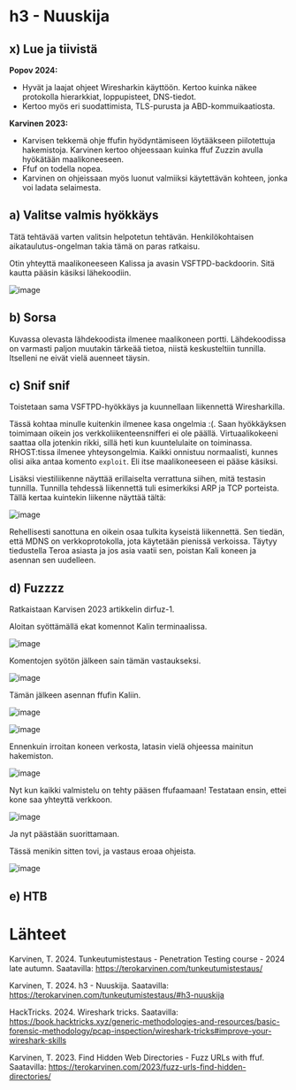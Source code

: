 # h3 - Nuuskija
## x) Lue ja tiivistä
**Popov 2024:**
- Hyvät ja laajat ohjeet Wiresharkin käyttöön. Kertoo kuinka näkee protokolla hierarkkiat, loppupisteet, DNS-tiedot.
- Kertoo myös eri suodattimista, TLS-purusta ja ABD-kommuikaatiosta.

**Karvinen 2023:**
- Karvisen tekkemä ohje ffufin hyödyntämiseen löytääkseen piilotettuja hakemistoja. Karvinen kertoo ohjeessaan kuinka ffuf Zuzzin avulla hyökätään maalikoneeseen.
- Ffuf on todella nopea.
- Karvinen on ohjeissaan myös luonut valmiiksi käytettävän kohteen, jonka voi ladata selaimesta.

## a) Valitse valmis hyökkäys
Tätä tehtävää varten valitsin helpotetun tehtävän. Henkilökohtaisen aikataulutus-ongelman takia tämä on paras ratkaisu. 

Otin yhteyttä maalikoneeseen Kalissa ja avasin VSFTPD-backdoorin. Sitä kautta pääsin käsiksi lähekoodiin. 

![image](https://github.com/user-attachments/assets/b6b5513d-33ec-4245-b712-bb41566a3b97)

## b) Sorsa

Kuvassa olevasta lähdekoodista ilmenee maalikoneen portti. Lähdekoodissa on varmasti paljon muutakin tärkeää tietoa, niistä keskusteltiin tunnilla. Itselleni ne eivät vielä auenneet täysin. 

## c) Snif snif

Toistetaan sama VSFTPD-hyökkäys ja kuunnellaan liikennettä Wiresharkilla.

Tässä kohtaa minulle kuitenkin ilmenee kasa ongelmia :(. Saan hyökkäyksen toimimaan oikein jos verkkoliikenteensnifferi ei ole päällä.
Virtuaalikokeeni saattaa olla jotenkin rikki, sillä heti kun kuuntelulaite on toiminassa. RHOST:tissa ilmenee yhteysongelmia. 
Kaikki onnistuu normaalisti, kunnes olisi aika antaa komento ``exploit``. Eli itse maalikoneeseen ei pääse käsiksi.

Lisäksi viestiliikenne näyttää erillaiselta verrattuna siihen, mitä testasin tunnilla. Tunnilla tehdessä liikennettä tuli esimerkiksi ARP ja TCP porteista. Tällä kertaa kuintekin liikenne näyttää tältä: 

![image](https://github.com/user-attachments/assets/c5cc41d5-eddf-4ab6-92d3-981c3222b150)

Rehellisesti sanottuna en oikein osaa tulkita kyseistä liikennettä. Sen tiedän, että MDNS on verkkoprotokolla, jota käytetään pienissä verkoissa. 
Täytyy tiedustella Teroa asiasta ja jos asia vaatii sen, poistan Kali koneen ja asennan sen uudelleen. 

## d)  Fuzzzz

Ratkaistaan Karvisen 2023 artikkelin dirfuz-1.

Aloitan syöttämällä ekat komennot Kalin terminaalissa.

![image](https://github.com/user-attachments/assets/889c8d2d-0cf5-4d6a-8c2b-27da4adface5)

Komentojen syötön jälkeen sain tämän vastaukseksi.

![image](https://github.com/user-attachments/assets/eaafc4da-e9f9-43fe-9d90-5834de360469)

Tämän jälkeen asennan ffufin Kaliin.

![image](https://github.com/user-attachments/assets/125b35ac-ca10-473a-a04b-b05cf80dd149)

![image](https://github.com/user-attachments/assets/de616167-5e52-404b-9638-aaec767a105c)

Ennenkuin irroitan koneen verkosta, latasin vielä ohjeessa mainitun hakemiston.

![image](https://github.com/user-attachments/assets/9e97d711-ae68-4787-b31e-a305a42ad16d)

Nyt kun kaikki valmistelu on tehty pääsen ffufaamaan! Testataan ensin, ettei kone saa yhteyttä verkkoon.

![image](https://github.com/user-attachments/assets/b3dd01e2-67e1-431d-ac49-105768202872)

Ja nyt päästään suorittamaan.

Tässä menikin sitten tovi, ja vastaus eroaa ohjeista. 

![image](https://github.com/user-attachments/assets/bf3297ae-7702-427d-b08e-90be89915395)

## e) HTB


# Lähteet
Karvinen, T. 2024. Tunkeutumistestaus - Penetration Testing course - 2024 late autumn. Saatavilla: https://terokarvinen.com/tunkeutumistestaus/

Karvinen, T. 2024. h3 - Nuuskija. Saatavilla: https://terokarvinen.com/tunkeutumistestaus/#h3-nuuskija

HackTricks. 2024. Wireshark tricks. Saatavilla: https://book.hacktricks.xyz/generic-methodologies-and-resources/basic-forensic-methodology/pcap-inspection/wireshark-tricks#improve-your-wireshark-skills

Karvinen, T. 2023. Find Hidden Web Directories - Fuzz URLs with ffuf. Saatavilla: https://terokarvinen.com/2023/fuzz-urls-find-hidden-directories/
